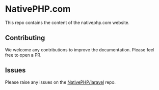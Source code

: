 # NativePHP.com

This repo contains the content of the nativephp.com website.

## Contributing

We welcome any contributions to improve the documentation. Please feel free to open a PR.

## Issues

Please raise any issues on the [NativePHP/laravel](https://github.com/NativePHP/laravel/issues) repo.
